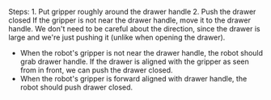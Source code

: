 

Steps:  1. Put gripper roughly around the drawer handle  2. Push the drawer closed
    If the gripper is not near the drawer handle, move it to the drawer handle. We don't need to be careful about the direction, since the drawer is large and we're just pushing it (unlike when opening the drawer).
- When the robot's gripper is not near the drawer handle, the robot should grab drawer handle.
If the drawer is aligned with the gripper as seen from in front, we can push the drawer closed.
- When the robot's gripper is forward aligned with drawer handle, the robot should push drawer closed.